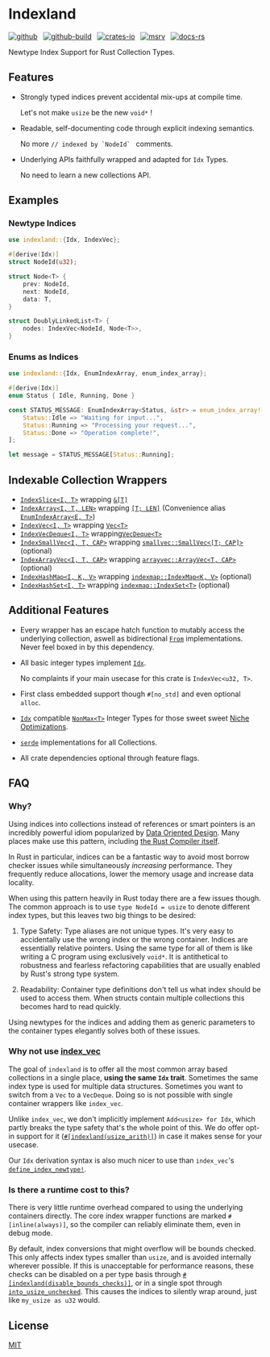 # Indexland

[![github]](https://github.com/cmrschwarz/indexland/tree/main/crates/indexland)&ensp;
[![github-build]](https://github.com/cmrschwarz/indexland/actions/workflows/ci.yml)&ensp;
[![crates-io]](https://crates.io/crates/indexland)&ensp;
[![msrv]](https://crates.io/crates/indexland)&ensp;
[![docs-rs]](https://docs.rs/indexland)&ensp;

[github]: https://img.shields.io/badge/cmrschwarz/indexland-8da0cb?&labelColor=555555&logo=github
[github-build]: https://github.com/cmrschwarz/indexland/actions/workflows/ci.yml/badge.svg
[crates-io]: https://img.shields.io/crates/v/indexland.svg?logo=rust
[msrv]: https://img.shields.io/crates/msrv/indexland?logo=rust
[docs-rs]: https://img.shields.io/badge/docs.rs-indexland-66c2a5?logo=docs.rs

Newtype Index Support for Rust Collection Types.

## Features
- Strongly typed indices prevent accidental mix-ups at compile time.

  Let's not make `usize` be the new `void*` !

- Readable, self-documenting code through explicit indexing semantics.

  No more ```// indexed by `NodeId` ``` comments.

- Underlying APIs faithfully wrapped and adapted for `Idx` Types.

  No need to learn a new collections API.


## Examples
### Newtype Indices
```rust
use indexland::{Idx, IndexVec};

#[derive(Idx)]
struct NodeId(u32);

struct Node<T> {
    prev: NodeId,
    next: NodeId,
    data: T,
}

struct DoublyLinkedList<T> {
    nodes: IndexVec<NodeId, Node<T>>,
}
```

### Enums as Indices
```rust
use indexland::{Idx, EnumIndexArray, enum_index_array};

#[derive(Idx)]
enum Status { Idle, Running, Done }

const STATUS_MESSAGE: EnumIndexArray<Status, &str> = enum_index_array![
    Status::Idle => "Waiting for input...",
    Status::Running => "Processing your request...",
    Status::Done => "Operation complete!",
];

let message = STATUS_MESSAGE[Status::Running];
```

## Indexable Collection Wrappers
- [`IndexSlice<I, T>`](crate::IndexSlice)
  wrapping [`&[T]`](std::slice)
- [`IndexArray<I, T, LEN>`](crate::IndexArray)
  wrapping [`[T; LEN]`](std::array) (Convenience alias [`EnumIndexArray<E, T>`](crate::EnumIndexArray))
- [`IndexVec<I, T>`](crate::IndexVec)
  wrapping [`Vec<T>`](alloc::vec::Vec)
- [`IndexVecDeque<I, T>`](crate::IndexVecDeque)
  wrapping[`VecDeque<T>`](std::collections::VecDeque)
- [`IndexSmallVec<I, T, CAP>`](crate::IndexSmallVec)
  wrapping [`smallvec::SmallVec<[T; CAP]>`](smallvec::SmallVec) (optional)
- [`IndexArrayVec<I, T, CAP>`](crate::IndexArrayVec)
  wrapping [`arrayvec::ArrayVec<T, CAP>`](arrayvec::ArrayVec) (optional)
- [`IndexHashMap<I, K, V>`](crate::IndexHashMap)
  wrapping [`indexmap::IndexMap<K, V>`](indexmap::IndexMap) (optional)
- [`IndexHashSet<I, T>`](crate::IndexHashSet)
  wrapping [`indexmap::IndexSet<T>`](indexmap::IndexSet) (optional)


## Additional Features

- Every wrapper has an escape hatch function to mutably access the underlying
  collection, aswell as bidirectional [`From`](core::convert::From) implementations.
  Never feel boxed in by this dependency.

- All basic integer types implement [`Idx`](crate::Idx).

  No complaints if your main usecase for this crate is `IndexVec<u32, T>`.

- First class embedded support though `#[no_std]` and even optional `alloc`.

- [`Idx`](crate::Idx) compatible [`NonMax<T>`](crate::nonmax) Integer Types
  for those sweet sweet [Niche Optimizations](https://doc.rust-lang.org/std/option/index.html#representation).

- [`serde`](::serde) implementations for all Collections.

- All crate dependencies optional through feature flags.

## FAQ

### Why?
Using indices into collections instead of references or
smart pointers is an incredibly powerful idiom popularized by
[Data Oriented Design](https://en.wikipedia.org/wiki/Data-oriented_design).
Many places make use this pattern, including
[the Rust Compiler itself](https://github.com/rust-lang/rust/blob/2b285cd5f0877e30ad1d83e04f8cc46254e43391/compiler/rustc_index/src/vec.rs#L40).

In Rust in particular, indices can be a fantastic way to avoid most borrow
checker issues while simultaneously *increasing* performance.
They frequently reduce allocations, lower the memory usage and increase
data locality.

When using this pattern heavily in Rust today there are a few issues though.
The common approach is to use `type NodeId = usize` to denote different index
types, but this leaves two big things to be desired:

  1. Type Safety: Type aliases are not unique types.
     It's very easy to accidentally use the wrong index or the wrong
     container. Indices are essentially relative pointers. Using the same type
     for all of them is like writing a C program using exclusively `void*`.
     It is antithetical to robustness and fearless refactoring capabilities
     that are usually enabled by Rust's strong type system.

  2. Readability: Container type definitions don't tell us what index
     should be used to access them. When structs contain multiple collections
     this becomes hard to read quickly.

Using newtypes for the indices and adding them as generic parameters to
the container types elegantly solves both of these issues.

### Why not use [index_vec](https://docs.rs/index_vec/latest/index_vec/index.html)
The goal of `indexland` is to offer all the most common array based collections
in a single place, **using the same `Idx` trait**.
Sometimes the same index type is used for multiple data structures.
Sometimes you want to switch from a `Vec` to a `VecDeque`.
Doing so is not possible with single container wrappers like `index_vec`.

Unlike `index_vec`, we don't implicitly implement `Add<usize> for Idx`,
which partly breaks the type safety that's the whole point of this.
We do offer opt-in support for it ([`#[indexland(usize_arith)]`](indexland_derive::Idx#attributes))
in case it makes sense for your usecase.


Our `Idx` derivation syntax
is also much nicer to use than `index_vec`'s
[`define_index_newtype!`](https://docs.rs/index_vec/latest/index_vec/macro.define_index_type.html).

### Is there a runtime cost to this?
There is very little runtime overhead compared to using the
underlying containers directly.
The core index wrapper functions are marked `#[inline(always)]`,
so the compiler can reliably eliminate them, even in debug mode.

By default, index conversions that might overflow will be bounds checked.
This only affects index types smaller than `usize`,
and is avoided internally wherever possible.
If this is unacceptable for performance reasons,
these checks can be disabled on a per type basis through
[`#[indexland(disable_bounds_checks)]`](crate::indexland_derive::Idx),
or in a single spot through [`into_usize_unchecked`](crate::idx::Idx::into_usize_unchecked).
This causes the indices to silently wrap around, just like
`my_usize as u32` would.



## License
[MIT](../../LICENSE)
